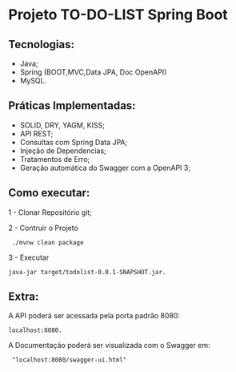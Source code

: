 # Projeto TO-DO-LIST Spring Boot 

## Tecnologias: 

- Java; 
- Spring (BOOT,MVC,Data JPA, Doc OpenAPI)
- MySQL.

## Práticas Implementadas: 

 - SOLID, DRY, YAGM, KISS; 
 - API REST; 
 - Consultas com Spring Data JPA; 
 - Injeção de Dependencias; 
 - Tratamentos de Erro; 
 - Geração automática do Swagger com a OpenAPI 3;

## Como executar: 

1 - Clonar Repositório git; 

2 - Contruir o Projeto 

```console
 ./mvnw clean package
``` 
3 - Executar  

```console
java-jar target/todolist-0.0.1-SNAPSHOT.jar.
```

## Extra: 

A API  poderá ser acessada pela porta padrão 8080:

```console
localhost:8080.
``` 

A Documentação poderá ser visualizada com o Swagger em:

```console
 "localhost:8080/swagger-ui.html"
```
